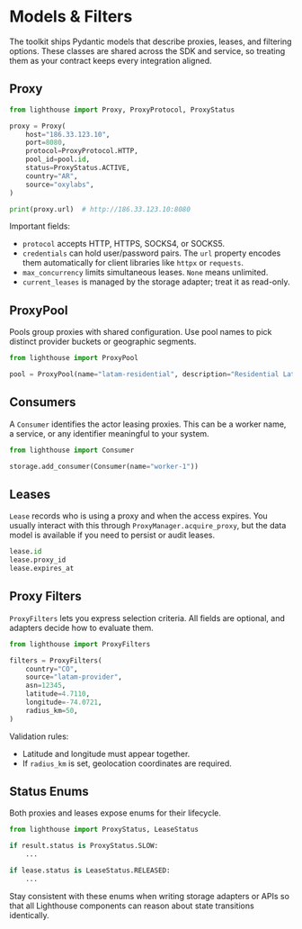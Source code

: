 # Models & Filters

The toolkit ships Pydantic models that describe proxies, leases, and filtering
options. These classes are shared across the SDK and service, so treating them
as your contract keeps every integration aligned.

## Proxy

```python
from lighthouse import Proxy, ProxyProtocol, ProxyStatus

proxy = Proxy(
    host="186.33.123.10",
    port=8080,
    protocol=ProxyProtocol.HTTP,
    pool_id=pool.id,
    status=ProxyStatus.ACTIVE,
    country="AR",
    source="oxylabs",
)

print(proxy.url)  # http://186.33.123.10:8080
```

Important fields:

- `protocol` accepts HTTP, HTTPS, SOCKS4, or SOCKS5.
- `credentials` can hold user/password pairs. The `url` property encodes them
  automatically for client libraries like `httpx` or `requests`.
- `max_concurrency` limits simultaneous leases. `None` means unlimited.
- `current_leases` is managed by the storage adapter; treat it as read-only.

## ProxyPool

Pools group proxies with shared configuration. Use pool names to pick distinct
provider buckets or geographic segments.

```python
from lighthouse import ProxyPool

pool = ProxyPool(name="latam-residential", description="Residential LatAm proxies")
```

## Consumers

A `Consumer` identifies the actor leasing proxies. This can be a worker name,
a service, or any identifier meaningful to your system.

```python
from lighthouse import Consumer

storage.add_consumer(Consumer(name="worker-1"))
```

## Leases

`Lease` records who is using a proxy and when the access expires. You usually
interact with this through `ProxyManager.acquire_proxy`, but the data model is
available if you need to persist or audit leases.

```python
lease.id
lease.proxy_id
lease.expires_at
```

## Proxy Filters

`ProxyFilters` lets you express selection criteria. All fields are optional, and
adapters decide how to evaluate them.

```python
from lighthouse import ProxyFilters

filters = ProxyFilters(
    country="CO",
    source="latam-provider",
    asn=12345,
    latitude=4.7110,
    longitude=-74.0721,
    radius_km=50,
)
```

Validation rules:

- Latitude and longitude must appear together.
- If `radius_km` is set, geolocation coordinates are required.

## Status Enums

Both proxies and leases expose enums for their lifecycle.

```python
from lighthouse import ProxyStatus, LeaseStatus

if result.status is ProxyStatus.SLOW:
    ...

if lease.status is LeaseStatus.RELEASED:
    ...
```

Stay consistent with these enums when writing storage adapters or APIs so that
all Lighthouse components can reason about state transitions identically.
